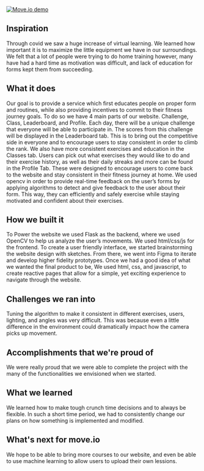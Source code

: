 [![Move.io demo](https://img.youtube.com/vi/cZlu7-VtKBo&t=53s/0.jpg)](https://www.youtube.com/watch?v=cZlu7-VtKBo&t=53s)


## Inspiration
Through covid we saw a huge increase of virtual learning. 
We learned how important it is to maximize the little equipment we have in our surroundings. 
We felt that a lot of people were trying to do home training however, many have had a hard time as motivation was difficult, and lack of education for forms kept them from succeeding. 

## What it does
Our goal is to provide a service which first educates people on proper form and routines, while also providing incentives to commit to their fitness journey goals. To do so we have 4 main parts of our website. Challenge, Class, Leaderboard, and Profile. Each day, there will be a unique challenge that everyone will be able to participate in. The scores from this challenge will be displayed in the Leaderboard tab. This is to bring out the competitive side in everyone and to encourage users to stay consistent in order to climb the rank. We also have more consistent exercises and education in the Classes tab. Users can pick out what exercises they would like to do and their exercise history, as well as their daily streaks and more can be found in the Profile Tab. These were designed to encourage users to come back to the website and stay consistent in their fitness journey at home. We used opencv in order to provide real-time feedback on the user’s forms by applying algorithms to detect and give feedback to the user about their form. This way, they can efficiently and safely exercise while staying motivated and confident about their exercises. 

## How we built it
To Power the website we used Flask as the backend, where we used OpenCV to help us analyze the user’s movements. We used html/css/js for the frontend. To create a user friendly interface, we started brainstorming the website design with sketches. From there, we went into Figma to iterate and develop higher fidelity prototypes. Once we had a good idea of what we wanted the final product to be, We used html, css, and javascript, to create reactive pages that allow for a simple, yet exciting experience to navigate through the website.

## Challenges we ran into
Tuning the algorithm to make it consistent in different exercises, users, lighting, and angles was very difficult. This was because even a little difference in the environment could dramatically impact how the camera picks up movement. 

## Accomplishments that we're proud of
We were really proud that we were able to complete the project with the many of the functionalities we envisioned when we started. 

## What we learned
We learned how to make tough crunch time decisions and to always be flexible. In such a short time period, we had to consistently change our plans on how something is implemented and modified.

## What's next for move.io
We hope to be able to bring more courses to our website, and even be able to use machine learning to allow users to upload their own lessions.

